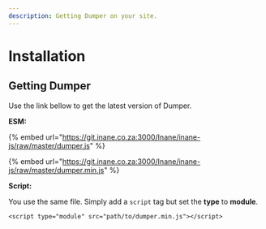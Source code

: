```yaml
---
description: Getting Dumper on your site.
---
```


# Installation

## Getting Dumper

Use the link bellow to get the latest version of Dumper.

**ESM:**

{% embed url="https://git.inane.co.za:3000/Inane/inane-js/raw/master/dumper.js" %}

{% embed url="https://git.inane.co.za:3000/Inane/inane-js/raw/master/dumper.min.js" %}

**Script:**

You use the same file. Simply add a `script` tag but set the **type** to **module**.

```markup
<script type="module" src="path/to/dumper.min.js"></script>
```
